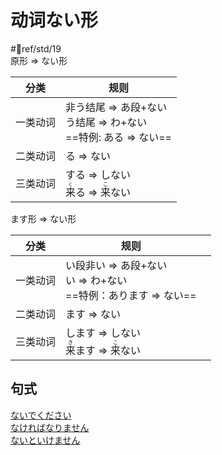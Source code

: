 # 动词ない形  

 #📖ref/std/19  
原形 => ない形  

|分类|规则|
|-| - |
|一类动词|非う结尾 => あ段+ない<br>う结尾 => わ+ない<br>==特例: ある => ない==|
|二类动词|る => ない|
|三类动词|する => しない<br><ruby>来<rt>く</rt></ruby>る => <ruby>来<rt>こ</rt></ruby>ない|

ます形 => ない形  

| 分类   | 规则                                                                 |     |
| ---- | ------------------------------------------------------------------ | --- |
| 一类动词 | い段非い => あ段+ない<br>い => わ+ない<br>==特例：あります => ない==       |     |
| 二类动词 | ます => ない                                                             |     |
| 三类动词 | します => しない<br><ruby>来<rt>き</rt>ます</ruby> => <ruby>来<rt>こ</rt>ない</ruby> |     |

## 句式

[ないでください](../9.sentence_pattern/ください.md#表示请求命令)  
[なければなりません](../9.sentence_pattern/なければなりません.md)  
[ないといけません](../9.sentence_pattern/ないと.md)  